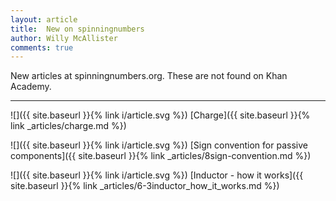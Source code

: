 ```yaml
---
layout: article
title:  New on spinningnumbers
author: Willy McAllister
comments: true
---
```


New articles at spinningnumbers.org. These are not found on Khan Academy.

----

![]({{ site.baseurl }}{% link i/article.svg %}) [Charge]({{ site.baseurl }}{% link _articles/charge.md %})

![]({{ site.baseurl }}{% link i/article.svg %}) [Sign convention for passive components]({{ site.baseurl }}{% link _articles/8sign-convention.md %})

![]({{ site.baseurl }}{% link i/article.svg %}) [Inductor - how it works]({{ site.baseurl }}{% link _articles/6-3inductor_how_it_works.md %})
